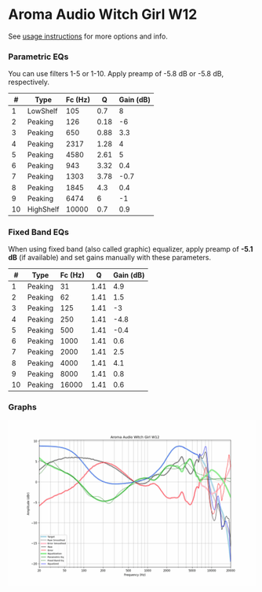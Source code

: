 # Aroma Audio Witch Girl W12
See [usage instructions](https://github.com/jaakkopasanen/AutoEq#usage) for more options and info.

### Parametric EQs
You can use filters 1-5 or 1-10. Apply preamp of -5.8 dB or -5.8 dB, respectively.

|   # | Type      |   Fc (Hz) |    Q |   Gain (dB) |
|-----|-----------|-----------|------|-------------|
|   1 | LowShelf  |       105 | 0.7  |         8   |
|   2 | Peaking   |       126 | 0.18 |        -6   |
|   3 | Peaking   |       650 | 0.88 |         3.3 |
|   4 | Peaking   |      2317 | 1.28 |         4   |
|   5 | Peaking   |      4580 | 2.61 |         5   |
|   6 | Peaking   |       943 | 3.32 |         0.4 |
|   7 | Peaking   |      1303 | 3.78 |        -0.7 |
|   8 | Peaking   |      1845 | 4.3  |         0.4 |
|   9 | Peaking   |      6474 | 6    |        -1   |
|  10 | HighShelf |     10000 | 0.7  |         0.9 |

### Fixed Band EQs
When using fixed band (also called graphic) equalizer, apply preamp of **-5.1 dB** (if available) and set gains manually with these parameters.

|   # | Type    |   Fc (Hz) |    Q |   Gain (dB) |
|-----|---------|-----------|------|-------------|
|   1 | Peaking |        31 | 1.41 |         4.9 |
|   2 | Peaking |        62 | 1.41 |         1.5 |
|   3 | Peaking |       125 | 1.41 |        -3   |
|   4 | Peaking |       250 | 1.41 |        -4.8 |
|   5 | Peaking |       500 | 1.41 |        -0.4 |
|   6 | Peaking |      1000 | 1.41 |         0.6 |
|   7 | Peaking |      2000 | 1.41 |         2.5 |
|   8 | Peaking |      4000 | 1.41 |         4.1 |
|   9 | Peaking |      8000 | 1.41 |         0.8 |
|  10 | Peaking |     16000 | 1.41 |         0.6 |

### Graphs
![](./Aroma%20Audio%20Witch%20Girl%20W12.png)
